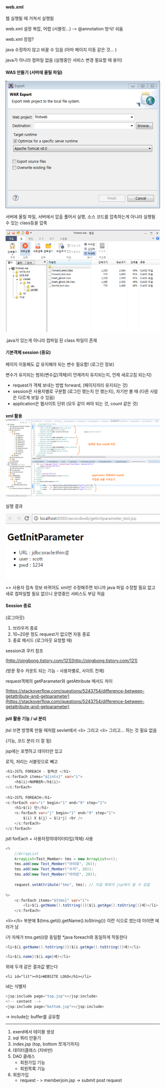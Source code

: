 #### web.xml

웹 실행될 때 거쳐서 실행됨

web.xml 설정 복잡, 어렵 \(서블릿...\) -&gt; @annotation 방식! 쉬움

web.xml 장점?

java 수정하지 않고 바꿀 수 있음 \(아마 페이지 이동 같은 것... \)

java가 아니라 컴파일 없음 \(실행중인 서비스 변경 필요할 때 용이\)

#### WAS 만들기 \(서버에 올릴 파일\)

![](/assets/035-1import.png)

서버에 올릴 파일, 서버에서 압출 풀어서 실행, 소스 코드를 압축하는게 아니라 실행될 수 있는 class등을 압축

![](/assets/035-2import.png)

.java가 있는게 아니라 컴파일 된 class 파일이 존재

#### 기본객체 session \(중요\)

페이지 이동해도 값 유지해야 되는 변수 필요함! \(로그인 정보\)

변수가 유지되는 범위\(변수값\(객체\)이 언제까지 유지되는지, 언제 새로고침 되는지\)

* request가 객체 보내는 방법 forward, \(페이지끼리 유지되는 것\)
* session은 사용자별로 구분함 \(로그인 했는지 안 했는지\), 자기만 볼 때 \(다른 사람은 다르게 보일 수 있음\)
* application은 웹사이트 단위 \(모두 같이 써야 되는 것, count 같은 것\)

#### xml 활용![](/assets/35-3import.png)

실행 결과

![](/assets/35-4import.png)

=&gt; 사용자 접속 정보 바뀌어도 xml만 수정해주면 되니까 java 파일 수정할 필요 없고 새로 컴파일할 필요 없으니 운영중인 서비스도 부담 적음

#### Session 종료

\(로그아웃\)

1. 브라우저 종료
2. 10~20분 정도 request가 없으면 자동 종료
3. 종료 메서드 \(로그아웃 요청할 때\)

session과 쿠키 참조

[http://oingbong.tistory.com/121](http://oingbong.tistory.com/121)

\(방문 횟수 카운트 되는 기능 - 사용자별로, 사이트 전체\)

request객체의 getParameter와 getAttribute 메서드 차이

[https://stackoverflow.com/questions/5243754/difference-between-getattribute-and-getparameter](https://stackoverflow.com/questions/5243754/difference-between-getattribute-and-getparameter)

#### jstl 활용 기능 / ul 분리

jtsl 쓰면 방명록 만들 때처럼 sevlet에서 &lt;li&gt; 그리고 &lt;li&gt; 그리고... 하는 것 필요 없음

\(기능, 코드 분리 더 잘 됨\)

jsp에는 포맷하고 데이터만 있고

로직, 처리는 서블릿으로 빼고

```java
<h1>JSTL FOREACH - 컬렉션 </h1>
<c:forEach items="${ints}" var="i">
    <h${i}>NUMBER</h${i}>
</c:forEach>

<h1>JSTL FOREACH</h1>
<c:forEach var="i" begin="1" end="9" step="1">
    <h1>${i} 단</h1>
    <c:forEach var="j" begin="1" end="9" step="1">
        ${i} X ${j} = ${i*j} <br />
    </c:forEach>
</c:forEach>
```

jstl forEach + 사용자정의데이터타입\(객체\) 사용

```java
<%
    //ArrayList
    ArrayList<Test_Member> tms = new ArrayList<>();
    tms.add(new Test_Member("아이유", 26));
    tms.add(new Test_Member("수지", 26));
    tms.add(new Test_Member("아이린", 28));

    request.setAttribute("tms", tms); // 이걸 해줘야 jsp에서 쓸 수 있음

%>
    <c:forEach items="${tms}" var="i">
        <li>${i.getName().toString()}(${i.getAge().toString()}세)</li>
    </c:forEach>
```

&lt;li&gt;&lt;/li&gt; 부분에 ${tms.get\(i\).getName\(\).toString\(\)} 이런 식으로 썼는데 이러면 에러가 남

i가 자체가 tms.get\(i\)랑 동일함 \*java foreach와 동일하게 작동한다

```java
<li>${i.getName().toString()}(${i.getAge().toString()}세)</li>
```

```java
<li>${i.name}(${i.age}세)</li>
```

위에 두개 같은 결과값 뱉는다



```
<li id="lit"><h1>WEBSITE LOGO</h1></li>
```

id는 식별자

```java
<jsp:include page="top.jsp"></jsp:include>
<!-- content -->
<jsp:include page="bottom.jsp"></jsp:include>
```

-&gt; include는 buffer를 공유함

---

1. exerd에서 테이블 생성
2. sql 쿼리 만들기
3. index.jsp \(top, bottom 쪼개기까지\)
4. 데이터클래스 \(자바빈\)
5. DAO 클래스
   * 회원가입 기능
   * 회원목록 기능
6. 회원가입
   * request - &gt; memberjoin.jsp -&gt; submit post request 





